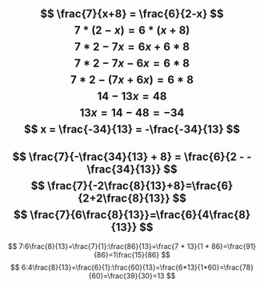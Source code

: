 $$
\frac{7}{x+8} = \frac{6}{2-x}
$$
$$
7 * (2-x)=6*(x+8)
$$
$$
7*2-7x=6x+6*8
$$
$$
7*2-7x-6x=6*8
$$
$$
7*2-(7x+6x)=6*8
$$
$$
14-13x=48
$$
$$
13x = 14-48 = -34
$$
$$
x = \frac{-34}{13} = -\frac{-34}{13}
$$
---
$$
\frac{7}{-\frac{34}{13} + 8} = \frac{6}{2 - -\frac{34}{13}}
$$
$$
\frac{7}{-2\frac{8}{13}+8}=\frac{6}{2+2\frac{8}{13}}
$$
$$
\frac{7}{6\frac{8}{13}}=\frac{6}{4\frac{8}{13}}
$$
---
$$
7:6\frac{8}{13}=\frac{7}{1}:\frac{86}{13}=\frac{7 * 13}{1 * 86}=\frac{91}{86}=1\frac{15}{86}
$$
$$
6:4\frac{8}{13}=\frac{6}{1}:\frac{60}{13}=\frac{6*13}{1*60}=\frac{78}{60}=\frac{39}{30}=13
$$